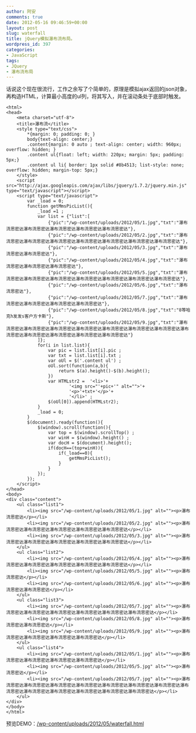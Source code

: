 ```yaml
---
author: 阿安
comments: true
date: 2012-05-16 09:46:59+00:00
layout: post
slug: waterfall
title: jQuery模拟瀑布流布局。
wordpress_id: 397
categories:
- JavaScript
tags:
- JQuery
- 瀑布流布局
---
```


话说这个现在很流行，工作之余写了个简单的，原理是模拟ajax返回的json对象，再构造HTML，计算最小高度的ul列，将其写入，并在滚动条处于底部时触发。

    
    
    
    <html>
    <head>
        <meta charset="utf-8">
        <title>瀑布流</title>
        <style type="text/css">
            *{margin: 0; padding: 0; }
            body{text-align: center;}
            .content{margin: 0 auto ; text-align: center; width: 960px; overflow: hidden; }
            .content ul{float: left; width: 220px; margin: 5px; padding: 5px;}
            .content ul li{ border: 1px solid #8b4513; list-style: none; overflow: hidden; margin-top: 5px;}
        </style>
        <script src="http://ajax.googleapis.com/ajax/libs/jquery/1.7.2/jquery.min.js" type="text/javascript"></script>
        <script type="text/javascript">
            var _load = 0;
            function getMmsPicList(){
                _load =1 ;
                var list = {"list":[
                    {"pic":"/wp-content/uploads/2012/05/1.jpg","txt":"瀑布流思密达瀑布流思密达瀑布流思密达瀑布流思密达瀑布流思密达"},
                    {"pic":"/wp-content/uploads/2012/05/2.jpg","txt":"瀑布流思密达瀑布流思密达瀑布流思密达瀑布流思密达瀑布流思密达瀑布流思密达瀑布流思密达"},
                    {"pic":"/wp-content/uploads/2012/05/3.jpg","txt":"瀑布流思密达瀑布流思密达"},
                    {"pic":"/wp-content/uploads/2012/05/4.jpg","txt":"瀑布流思密达瀑布流思密达瀑布流思密达"},
                    {"pic":"/wp-content/uploads/2012/05/5.jpg","txt":"瀑布流思密达瀑布流思密达瀑布流思密达瀑布流思密达瀑布流思密达瀑布流思密达瀑布流思密达"},
                    {"pic":"/wp-content/uploads/2012/05/6.jpg","txt":"瀑布流思密达"},
                    {"pic":"/wp-content/uploads/2012/05/7.jpg","txt":"瀑布流思密达瀑布流思密达瀑布流思密达瀑布流思密达"},
                    {"pic":"/wp-content/uploads/2012/05/8.jpg","txt":"8等哈克h发发s客户方卡斯"},
                    {"pic":"/wp-content/uploads/2012/05/9.jpg","txt":"瀑布流思密达瀑布流思密达瀑布流思密达瀑布流思密达瀑布流思密达瀑布流思密达瀑布流思密达瀑布流思密达瀑布流思密达瀑布流思密达瀑布流思密达瀑布流思密达"}
                ]};
                for(i in list.list){
                    var pic = list.list[i].pic ;
                    var txt = list.list[i].txt ;
                    var oUl = $('.content ul') ;
                    oUl.sort(function(a,b){
                        return $(a).height()-$(b).height();
                    })
                    var HTMLstr2 =  '<li>'+
                            '<img src="'+pic+'" alt="">'+
                            '<p>'+txt+'</p>'+
                            '</li>' ;
                    $(oUl[0]).append(HTMLstr2);
                }
                _load = 0;
            }
            $(document).ready(function(){
                $(window).scroll(function(){
                    var top = $(window).scrollTop() ;
                    var winH = $(window).height() ;
                    var docH = $(document).height();
                    if(docH==(top+winH)){
                        if(_load==0){
                            getMmsPicList();
                        }
                    }
                });
            });
        </script>
    </head>
    <body>
    <div class="content">
        <ul class="list1">
            <li><img src="/wp-content/uploads/2012/05/1.jpg" alt=""><p>瀑布流思密达</p></li>
            <li><img src="/wp-content/uploads/2012/05/2.jpg" alt=""><p>瀑布流思密达瀑布流思密达瀑布流思密达瀑布流思密达瀑布流思密达</p></li>
            <li><img src="/wp-content/uploads/2012/05/3.jpg" alt=""><p>瀑布流思密达瀑布流思密达瀑布流思密达瀑布流思密达瀑布流思密达</p></li>
        </ul>
        <ul class="list2">
            <li><img src="/wp-content/uploads/2012/05/4.jpg" alt=""><p>瀑布流思密达瀑布流思密达瀑布流思密达瀑布流思密达瀑布流思密达</p></li>
            <li><img src="/wp-content/uploads/2012/05/5.jpg" alt=""><p>瀑布流思密达</p></li>
            <li><img src="/wp-content/uploads/2012/05/6.jpg" alt=""><p>瀑布流思密达瀑布流思密达</p></li>
        </ul>
        <ul class="list3">
            <li><img src="/wp-content/uploads/2012/05/7.jpg" alt=""><p>瀑布流思密达瀑布流思密达瀑布流思密达瀑布流思密达瀑布流思密达瀑布流思密达</p></li>
            <li><img src="/wp-content/uploads/2012/05/8.jpg" alt=""><p>瀑布流思密达瀑布流思密达</p></li>
            <li><img src="/wp-content/uploads/2012/05/9.jpg" alt=""><p>瀑布流思密达瀑布流思密达瀑布流思密达瀑布流思密达</p></li>
        </ul>
        <ul class="list4">
            <li><img src="/wp-content/uploads/2012/05/1.jpg" alt=""><p>瀑布流思密达瀑布流思密达瀑布流思密达瀑布流思密达</p></li>
            <li><img src="/wp-content/uploads/2012/05/5.jpg" alt=""><p>瀑布流思密达</p></li>
            <li><img src="/wp-content/uploads/2012/05/7.jpg" alt=""><p>瀑布流思密达瀑布流思密达瀑布流思密达瀑布流思密达瀑布流思密达瀑布流思密达瀑布流思密达瀑布流思密达瀑布流思密达瀑布流思密达瀑布流思密达瀑布流思密达瀑布流思密达</p></li>
        </ul>
    </div>
    </body>
    </html>
    



预览DEMO：[/wp-content/uploads/2012/05/waterfall.html](/wp-content/uploads/2012/05/waterfall.html)
